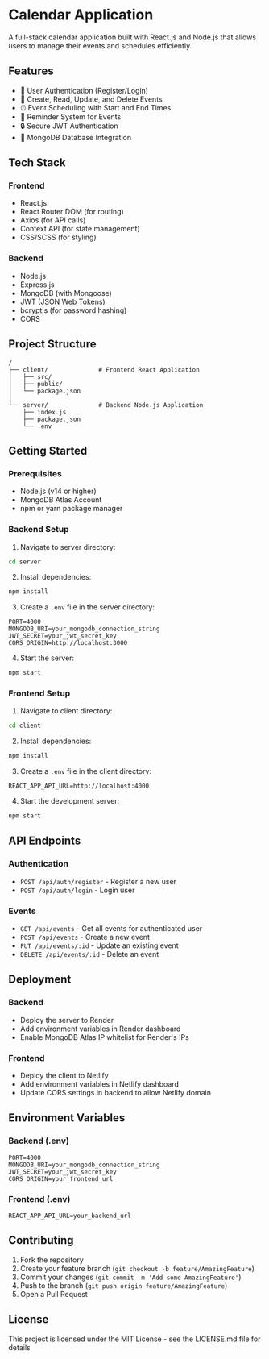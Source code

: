 # Calendar Application

A full-stack calendar application built with React.js and Node.js that allows users to manage their events and schedules efficiently.

## Features

- 👤 User Authentication (Register/Login)
- 📅 Create, Read, Update, and Delete Events
- ⏰ Event Scheduling with Start and End Times
- 🔔 Reminder System for Events
- 🔒 Secure JWT Authentication
- 💾 MongoDB Database Integration

## Tech Stack

### Frontend
- React.js
- React Router DOM (for routing)
- Axios (for API calls)
- Context API (for state management)
- CSS/SCSS (for styling)

### Backend
- Node.js
- Express.js
- MongoDB (with Mongoose)
- JWT (JSON Web Tokens)
- bcryptjs (for password hashing)
- CORS

## Project Structure

```
/
├── client/              # Frontend React Application
│   ├── src/
│   ├── public/
│   └── package.json
│
└── server/              # Backend Node.js Application
    ├── index.js
    ├── package.json
    └── .env
```

## Getting Started

### Prerequisites
- Node.js (v14 or higher)
- MongoDB Atlas Account
- npm or yarn package manager

### Backend Setup

1. Navigate to server directory:
```bash
cd server
```

2. Install dependencies:
```bash
npm install
```

3. Create a `.env` file in the server directory:
```env
PORT=4000
MONGODB_URI=your_mongodb_connection_string
JWT_SECRET=your_jwt_secret_key
CORS_ORIGIN=http://localhost:3000
```

4. Start the server:
```bash
npm start
```

### Frontend Setup

1. Navigate to client directory:
```bash
cd client
```

2. Install dependencies:
```bash
npm install
```

3. Create a `.env` file in the client directory:
```env
REACT_APP_API_URL=http://localhost:4000
```

4. Start the development server:
```bash
npm start
```

## API Endpoints

### Authentication
- `POST /api/auth/register` - Register a new user
- `POST /api/auth/login` - Login user

### Events
- `GET /api/events` - Get all events for authenticated user
- `POST /api/events` - Create a new event
- `PUT /api/events/:id` - Update an existing event
- `DELETE /api/events/:id` - Delete an event

## Deployment

### Backend
- Deploy the server to Render
- Add environment variables in Render dashboard
- Enable MongoDB Atlas IP whitelist for Render's IPs

### Frontend
- Deploy the client to Netlify
- Add environment variables in Netlify dashboard
- Update CORS settings in backend to allow Netlify domain

## Environment Variables

### Backend (.env)
```env
PORT=4000
MONGODB_URI=your_mongodb_connection_string
JWT_SECRET=your_jwt_secret_key
CORS_ORIGIN=your_frontend_url
```

### Frontend (.env)
```env
REACT_APP_API_URL=your_backend_url
```

## Contributing

1. Fork the repository
2. Create your feature branch (`git checkout -b feature/AmazingFeature`)
3. Commit your changes (`git commit -m 'Add some AmazingFeature'`)
4. Push to the branch (`git push origin feature/AmazingFeature`)
5. Open a Pull Request

## License

This project is licensed under the MIT License - see the LICENSE.md file for details
